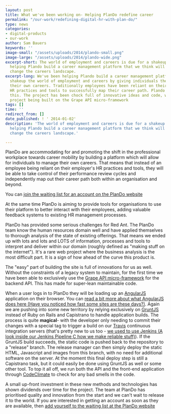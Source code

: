 ```yaml
---
layout: post
title: What we've been working on- Helping PlanDo redefine career
permalink: "/our-work/redefining-digital-hr-with-plan-do/"
type: news
categories:
- digital-products
- our-work
author: Sam Bauers
keywords: ''
image-small: "/assets/uploads/2014/plando-small.png"
image-large: "/assets/uploads/2014/plando-wide.png"
excerpt-short: The world of employment and careers is due for a shakeup. We've been
  helping Plando build a career management platform that we think will fundamentally
  change the careers landscape.
excerpt-long: We've been helping Plando build a career management platform that will
  shakeup the world of employment and careers by giving individuals the tools to manage
  their own careers. Traditionally employees have been reliant on their employer's
  HR practices and tools to successfully map their career path. Plando changes all
  this. The project has been chock full of innovative ideas and code, with the whole
  project being built on the Grape API micro-framework
tags: []
time: ''
redirect_from: []
date_published: ! ' 2014-01-02'
description: 'The world of employment and careers is due for a shakeup. We have been
  helping Plando build a career management platform that we think will fundamentally
  change the careers landscape.'

---
```

PlanDo are accommodating for and promoting the shift in the professional workplace towards career mobility by building a platform which will allow for individuals to manage their own careers. That means that instead of an employee being reliant on their employer's HR practices and tools, they will be able to take control of their performance review cycles and independently map out their career path both within an organisation and beyond.

You can [join the waiting list for an account on the PlanDo website](http://plando.com)

At the same time PlanDo is aiming to provide tools for organisations to use their platform to better interact with their employees, adding valuable feedback systems to existing HR management processes.

PlanDo has provided some serious challenges for Red Ant. The PlanDo team know the human resources domain well and have applied themselves to thorough analysis of the state of existing offerings. That means we ended up with lots and lots and LOTS of information, processes and tools to interpret and deliver within our domain (roughly defined as "making stuff on the internet"). It's a rare web project where the business analysis is the most difficult part. It is a sign of how ahead of the curve this product is.

The "easy" part of building the site is full of innovations for us as well. Without the constraints of a legacy system to maintain, for the first time we have been able to exclusively use the [Grape API micro-framework](https://github.com/intridea/grape) for the backend API. This has made for super-lean maintainable code.

When a user logs in to PlanDo they will be loading up an [AngularJS](http://angularjs.org/) application on their browser. You can [read a bit more about what AngularJS does here (Have you noticed how fast some sites are these days?)](/pjax/asynchronous-javascript-frameworks-like-angular-js/). Again we are pushing into some new territory by relying exclusively on [GruntJS](http://gruntjs.com/) instead of Ruby on Rails and Capistrano to handle application builds. The process is quite **magical**- with the developer only needing to commit their changes with a special tag to trigger a build on our [Travis](https://travis-ci.com/) continuous integration servers (that's pretty new to us too - [we used to use Jenkins (A look inside our Jenkins Pipeline C how we make reliable stuff)](/automated-testing/a-look-inside-our-jenkins-pipeline-how-we-make-reliable-stuff/)). If the GruntJS build succeeds, the static code is pushed back to the repository to a "release" branch. The release manager can then simply deploy the static HTML, Javascript and images from this branch, with no need for additional software on the server. At the moment this final deploy step is still a Capistrano task, but it could easily be done using GruntJS as well or some other tool. To top it all off, we run both the API and the front-end application through [CodeClimate](https://codeclimate.com/) to check for any bad smells in the code.

A small up-front investment in these new methods and technologies has shown dividends over time for the project. The team at PlanDo has prioritised quality and innovation from the start and we can't wait to release it to the world. If you are interested in getting an account as soon as they are available, then [add yourself to the waiting list at the PlanDo website](http://plando.com)
